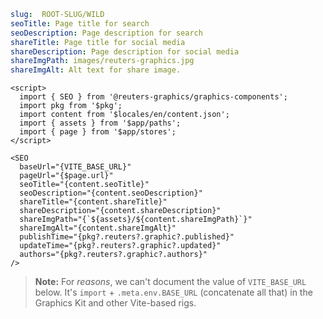 ```yaml
slug:  ROOT-SLUG/WILD
seoTitle: Page title for search
seoDescription: Page description for search
shareTitle: Page title for social media
shareDescription: Page description for social media
shareImgPath: images/reuters-graphics.jpg
shareImgAlt: Alt text for share image.
```

```svelte
<script>
  import { SEO } from '@reuters-graphics/graphics-components';
  import pkg from '$pkg';
  import content from '$locales/en/content.json';
  import { assets } from '$app/paths';
  import { page } from '$app/stores';
</script>

<SEO
  baseUrl="{VITE_BASE_URL}"
  pageUrl="{$page.url}"
  seoTitle="{content.seoTitle}"
  seoDescription="{content.seoDescription}"
  shareTitle="{content.shareTitle}"
  shareDescription="{content.shareDescription}"
  shareImgPath="{`${assets}/${content.shareImgPath}`}"
  shareImgAlt="{content.shareImgAlt}"
  publishTime="{pkg?.reuters?.graphic?.published}"
  updateTime="{pkg?.reuters?.graphic?.updated}"
  authors="{pkg?.reuters?.graphic?.authors}"
/>
```

> **Note:** For _reasons_, we can't document the value of `VITE_BASE_URL` below. It's `import` + `.meta.env.BASE_URL` (concatenate all that) in the Graphics Kit and other Vite-based rigs.

